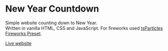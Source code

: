# New Year Countdown

Simple website counting down to New Year.  
Written in vanilla HTML, CSS and JavaScript. For fireworks used [tsParticles Fireworks Preset](https://www.npmjs.com/package/tsparticles-preset-fireworks/v/2.2.2).  

[Live website](https://new-year-countdown-swh6.onrender.com/)
